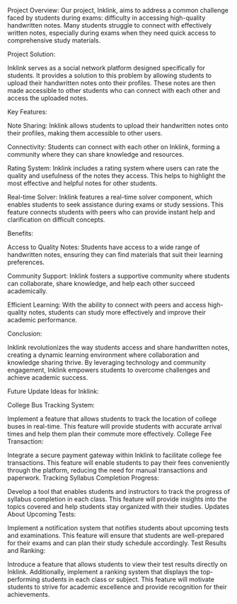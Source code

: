 Project Overview:
Our project, Inklink, aims to address a common challenge faced by students during exams: difficulty in accessing high-quality handwritten notes. Many students struggle to connect with effectively written notes, especially during exams when they need quick access to comprehensive study materials.


Project Solution:

Inklink serves as a social network platform designed specifically for students. It provides a solution to this problem by allowing students to upload their handwritten notes onto their profiles. These notes are then made accessible to other students who can connect with each other and access the uploaded notes.

Key Features:

Note Sharing: Inklink allows students to upload their handwritten notes onto their profiles, making them accessible to other users.

Connectivity: Students can connect with each other on Inklink, forming a community where they can share knowledge and resources.

Rating System: Inklink includes a rating system where users can rate the quality and usefulness of the notes they access. This helps to highlight the most effective and helpful notes for other students.

Real-time Solver: Inklink features a real-time solver component, which enables students to seek assistance during exams or study sessions. This feature connects students with peers who can provide instant help and clarification on difficult concepts.

Benefits:

Access to Quality Notes: Students have access to a wide range of handwritten notes, ensuring they can find materials that suit their learning preferences.

Community Support: Inklink fosters a supportive community where students can collaborate, share knowledge, and help each other succeed academically.

Efficient Learning: With the ability to connect with peers and access high-quality notes, students can study more effectively and improve their academic performance.

Conclusion:

Inklink revolutionizes the way students access and share handwritten notes, creating a dynamic learning environment where collaboration and knowledge sharing thrive. By leveraging technology and community engagement, Inklink empowers students to overcome challenges and achieve academic success.


Future Update Ideas for Inklink:

College Bus Tracking System:

Implement a feature that allows students to track the location of college buses in real-time. This feature will provide students with accurate arrival times and help them plan their commute more effectively.
College Fee Transaction:

Integrate a secure payment gateway within Inklink to facilitate college fee transactions. This feature will enable students to pay their fees conveniently through the platform, reducing the need for manual transactions and paperwork.
Tracking Syllabus Completion Progress:

Develop a tool that enables students and instructors to track the progress of syllabus completion in each class. This feature will provide insights into the topics covered and help students stay organized with their studies.
Updates About Upcoming Tests:

Implement a notification system that notifies students about upcoming tests and examinations. This feature will ensure that students are well-prepared for their exams and can plan their study schedule accordingly.
Test Results and Ranking:

Introduce a feature that allows students to view their test results directly on Inklink. Additionally, implement a ranking system that displays the top-performing students in each class or subject. This feature will motivate students to strive for academic excellence and provide recognition for their achievements.
